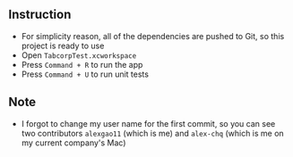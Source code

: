 ## Instruction
- For simplicity reason, all of the dependencies are pushed to Git, so this project is ready to use
- Open `TabcorpTest.xcworkspace`
- Press `Command + R` to run the app
- Press `Command + U` to run unit tests

## Note
- I forgot to change my user name for the first commit, so you can see two contributors `alexgao11` (which is me) and `alex-chq` (which is me on my current company's Mac)
